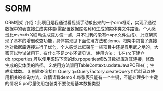 # SORM
ORM框架
介绍：此项目是我通过看视频手动敲出来的一个orm框架，实现了通过数据中的表直接生成实体类(需配置数据库名称和生成的实体类文件路径，个人感觉比mybatis的自动生成更方便一点，只不过我的没有mapp文件生成)，此框架实现了基本的增删改查功能，具体实现见下面使用方法和demo，框架中包含了连接池对数据库连接进行了优化，个人感觉此框架在一些项目中还是有用武之地的，大家可以尝试试用下，有什么不足之处还请见谅。
使用方法：
1.在src下建立db.rpoperties,可以使用源码下面的db.rpoperties修改其数据库及其连接，修改生成的实体类的路径。
2.使用方法调用TableContext.updateJavaPOFile()；生成实体类。
3.创建查询接口 Query q=QueryFactory.createQuery()后就可以使用相关的查询方法，详情请看demo
4.每张表只能有一个主键，不能处理多个主键的情况
5.po尽量使用包装类不要使用基本数据类型
